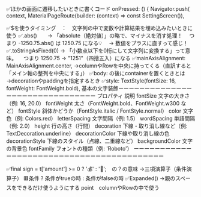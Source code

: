  ✅ほかの画面に遷移したいときに書くコード
 onPressed: () {
            Navigator.push(
              context,
              MaterialPageRoute(builder: (context) => const SettingScreen()),

✅$を使うタイミング　：　文字列の中で変数や計算結果を埋め込みたいときに使う
✅.abs()　　→ 「absolute（絶対値）」の略で、マイナスを消す処理！
　つまり -1250.75.abs() は 1250.75 になる💡
　→ 数値をプラスに直すって感じ！
✅.toStringAsFixed(0)
→ 「小数点以下を0桁にして文字列に変換する」って意味。
　つまり 1250.75 → "1251"（四捨五入）になる
✅mainAxisAlignment: MainAxisAlignment.center,
→columnやRowを中央に持ってくる（直訳すると「メイン軸の整列を中央にする」）
✅body: の後にcontainerを置くときとは
→decorationやpaddingを指定するとき
✅style: TextStyle(fontSize: 16, fontWeight: FontWeight.bold),
基本の文字装飾ーーーーーーーーーーーーーーーーーーーーーーーーーーーーーーー
プロパティ	説明
fontSize	文字の大きさ（例: 16, 20.0）
fontWeight	太さ（FontWeight.bold、FontWeight.w300 など）
fontStyle	斜体かどうか（FontStyle.italic / FontStyle.normal）
color	文字色（例: Colors.red）
letterSpacing	文字間隔（例: 1.5）
wordSpacing	単語間隔（例: 2.0）
height	行の高さ（行間）
decoration	下線・取り消し線など（例: TextDecoration.underline）
decorationColor	下線や取り消し線の色
decorationStyle	下線のスタイル（点線、二重線など）
backgroundColor	文字の背景色
fontFamily	フォントの種類（例: 'Roboto'）
ーーーーーーーーーーーーーーーーーーーーーーーーーーーーーーーーーーーーーーーーー

✅final sign = t['amount'] >= 0 ? '💰' : '💸';　の？の意味
→三項演算子（条件演算子）
🟥条件 ? 条件がtrueの時 : 条件がfalseの時
✅Expanded() →親のスペースをできるだけ使うようにする
point　columnやRowの中で使う
